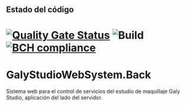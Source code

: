 ## Estado del código

[![Quality Gate Status](https://sonarcloud.io/api/project_badges/measure?project=Kenny-Tinoco_GalyStudioWebSystem.Back&metric=alert_status)](https://sonarcloud.io/summary/new_code?id=Kenny-Tinoco_GalyStudioWebSystem.Back)
![Build](https://github.com/Kenny-Tinoco/GalyStudioWebSystem.Back/actions/workflows/symfony.yml/badge.svg?branch=develop)
[![BCH compliance](https://bettercodehub.com/edge/badge/Kenny-Tinoco/GalyStudioWebSystem.Back?branch=develop)](https://bettercodehub.com/)
=======
# GalyStudioWebSystem.Back

Sistema web para el control de servicios del estudio de maquillaje Galy Studio, aplicación del lado del servidor.
